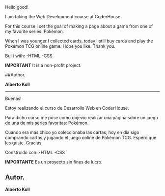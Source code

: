 Hello good!

I am taking the Web Development course at CoderHouse.

For this course I set the goal of making a page about a game from one of my favorite series: Pokémon.

When I was younger I collected cards, today I still buy cards and play the Pokémon TCG online game.
Hope you like.
Thank you.

Built with:
-HTML
-CSS

**IMPORTANT**
It is a non-profit project.

##Author.

**Alberto Koll**

--------------------------------------------------------------------------

Buenas!

Estoy realizando el curso de Desarrollo Web en CoderHouse.

Para dicho curso me puse como objevio realizar una página sobre un juego de una de mis series favoritas: Pokémon.

Cuando era más chico yo coleccionaba las cartas, hoy en día sigo comprando cartas y jugando el juego online de Pokémon TCG.
Espero que les guste.
Gracias.

Construido con:
-HTML
-CSS

**IMPORTANTE**
Es un proyecto sin fines de lucro.

## Autor.

**Alberto Koll**